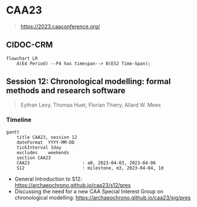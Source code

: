 # CAA23
> https://2023.caaconference.org/

## CIDOC-CRM

```mermaid
flowchart LR
    A(E4 Period) --P4 has timespan--> B(E52 Time-Span);
```


## Session 12: Chronological modelling: formal methods and research software
> Eythan Levy, Thomas Huet, Florian Thiery, Allard W. Mees

### Timeline 

```mermaid
gantt
    title CAA23, session 12
    dateFormat  YYYY-MM-DD
    tickInterval 1day
    excludes    weekends
    section CAA23
    CAA23                    : a0, 2023-04-03, 2023-04-06
    S12                      : milestone, m3, 2023-04-04, 1d
```

* General Introduction to S12: https://archaeochrono.github.io/caa23/s12/pres
* Discussing the need for a new CAA Special Interest Group on chronological modelling: https://archaeochrono.github.io/caa23/sig/pres